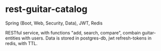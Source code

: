 # rest-guitar-catalog
Spring (Boot, Web, Security, Data), JWT, Redis

RESTful service, with functions "add, search, compare", combain guitar-entities with users.
Data is stored in postgres-db, jwt refresh-tokens in redis, with TTL.
